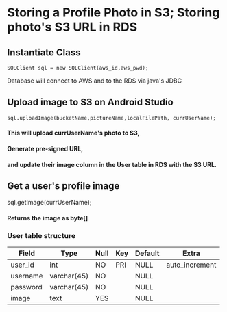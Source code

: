 # Storing a Profile Photo in S3; Storing photo's S3 URL in RDS
## Instantiate Class
`SQLClient sql = new SQLClient(aws_id,aws_pwd);`

Database will connect to AWS and to the RDS via java's JDBC

## Upload image to S3 on Android Studio
`sql.uploadImage(bucketName,pictureName,localFilePath, currUserName);`
#### This will upload currUserName's photo to S3,
#### Generate pre-signed URL,
#### and update their image column in the User table in RDS with the S3 URL.

## Get a user's profile image
sql.getImage(currUserName);
#### Returns the image as byte[]

### User table structure


| Field    | Type        | Null | Key | Default | Extra          |
|----------|-------------|------|-----|---------|----------------|
| user_id  | int         | NO   | PRI | NULL    | auto_increment |
| username | varchar(45) | NO   |     | NULL    |                |
| password | varchar(45) | NO   |     | NULL    |                |
| image    | text        | YES  |     | NULL    |                |

